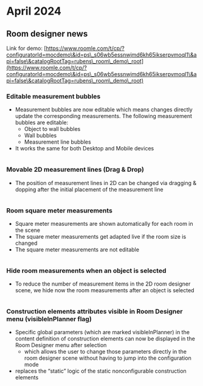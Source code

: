 # April 2024

## Room designer news&#x20;

Link for demo: [https://www.roomle.com/t/cp/?configuratorId=mocdemo\&id=ps\_s06wb5essnwjmd6kh65ikserpvmoql1\&api=false\&catalogRootTag=rubens\_room\_demo\_root](https://www.roomle.com/t/cp/?configuratorId=mocdemo\&id=ps\_s06wb5essnwjmd6kh65ikserpvmoql1\&api=false\&catalogRootTag=rubens\_room\_demo\_root)



### Editable measurement bubbles

* Measurement bubbles are now editable which means changes directly update the corresponding measurements. The following measurement bubbles are editable:
  * Object to wall bubbles
  * Wall bubbles
  * Measurement line bubbles
* It works the same for both Desktop and Mobile devices

<figure><img src="../.gitbook/assets/606fa7b5-2f9a-4fff-8abc-feec855f66a8.png" alt=""><figcaption></figcaption></figure>

### Movable 2D measurement lines (Drag & Drop)

* The position of measurement lines in 2D can be changed via dragging & dopping after the initial placement of the measurement line

<figure><img src="../.gitbook/assets/1e179ee0-d583-4553-841b-47268c499131.png" alt=""><figcaption></figcaption></figure>

### Room square meter measurements

* Square meter measurements are shown automatically for each room in the scene
* The square meter measurements get adapted live if the room size is changed
* The square meter measurements are not editable

<figure><img src="../.gitbook/assets/518275b9-e627-49c1-b8c8-c648a656fd3c (1).png" alt=""><figcaption></figcaption></figure>

### Hide room measurements when an object is selected

* To reduce the number of measurement items in the 2D room designer scene, we hide now the room measurements after an object is selected

<figure><img src="../.gitbook/assets/dd20b616-606a-4ccb-8aea-e9fd0c4e2e2b.png" alt=""><figcaption></figcaption></figure>

### Construction elements attributes visible in Room Designer menu (visibleInPlanner flag)

* Specific global parameters (which are marked visibleInPlanner) in the content definition of construction elements can now be displayed in the Room Designer menu after selection
  * which allows the user to change those parameters directly in the room designer scene without having to jump into the configuration mode
* replaces the “static” logic of the static nonconfigurable construction elements

<figure><img src="../.gitbook/assets/52fb4d90-8d9a-4f54-98a6-eecbba244924.png" alt=""><figcaption></figcaption></figure>

